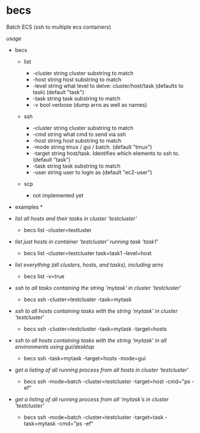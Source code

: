 # becs
Batch ECS (ssh to multiple ecs containers)

*usage*

* becs 
  * list
     * -cluster string cluster substring to match
     * -host string host substring to match
     * -level string what level to delve: cluster/host/task (defaults to task) (default "task")
     * -task string task substring to match
     * -v bool verbose (dump arns as well as names)
 
  * ssh
    * -cluster string cluster substring to match
    * -cmd string what cmd to send via ssh
    * -host string host substring to match
    * -mode string tmux / gui / batch.  (default "tmux")
    * -target string host/task. Identifies which elements to ssh to. (default "task")
    * -task string task substring to match
    * -user string user to login as (default "ec2-user")

  * scp
    * not implemented yet
    
* examples *

* *list all hosts and their tasks in cluster 'testcluster'*
    * becs list -cluster=testluster
* *list just hosts in container 'testcluster' running task 'task1'*
    * becs list -cluster=testcluster task=task1 -level=host
* *list everything (all clusters, hosts, and tasks), including arns*
    * becs list -v=true
    
* *ssh to all tasks containing the string 'mytask' in cluster 'testcluster'*
    * becs ssh -cluster=testcluster -task=mytask
* *ssh to all hosts containing tasks with the string 'mytask' in cluster 'testcluster'*
    * becs ssh -cluster=testcluster -task=mytask -target=hosts
* *ssh to all hosts containing tasks with the string 'mytask' in all environments using gui/desktop*
    * becs ssh -task=mytask -target=hosts -mode=gui
* *get a listing of all running process from all hosts in cluster 'testcluster'*
    * becs ssh -mode=batch -cluster=testcluster -target=host -cmd="ps -ef"
* *get a listing of all running process from all 'mytask's in cluster 'testcluster'*
    * becs ssh -mode=batch -cluster=testcluster -target=task -task=mytask -cmd="ps -ef"    
    
